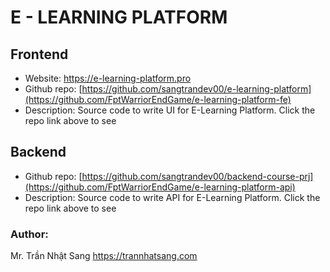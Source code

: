 # E - LEARNING PLATFORM

## Frontend
+ Website: https://e-learning-platform.pro
+ Github repo: [https://github.com/sangtrandev00/e-learning-platform](https://github.com/FptWarriorEndGame/e-learning-platform-fe)
+ Description: Source code to write UI for E-Learning Platform. Click the repo link above to see

## Backend 
+ Github repo: [https://github.com/sangtrandev00/backend-course-prj](https://github.com/FptWarriorEndGame/e-learning-platform-api)
+ Description: Source code to write API for E-Learning Platform. Click the repo link above to see

### Author:
Mr. Trần Nhật Sang
https://trannhatsang.com 
